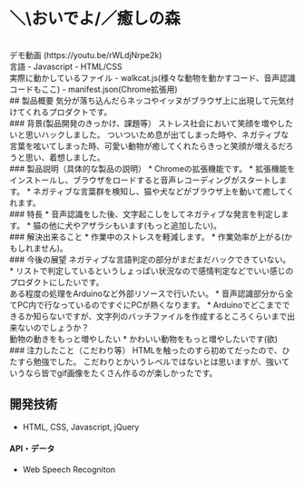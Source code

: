 # ＼\おいでよ/／癒しの森
<br>
デモ動画
(https://youtu.be/rWLdjNrpe2k)
<br>
言語
- Javascript  
- HTML/CSS  
<br>
実際に動かしているファイル  
- walkcat.js(様々な動物を動かすコード、音声認識コードもここ)  
- manifest.json(Chrome拡張用)  
<br>
## 製品概要
気分が落ち込んだらネッコやイッヌがブラウザ上に出現して元気付けてくれるプロダクトです。
<br>
### 背景(製品開発のきっかけ、課題等）
ストレス社会において笑顔を増やしたいと思いハックしました。
ついついため息が出てしまった時や、ネガティブな言葉を呟いてしまった時、可愛い動物が癒してくれたらきっと笑顔が増えるだろうと思い、着想しました。
<br>
### 製品説明（具体的な製品の説明）
* Chromeの拡張機能です。  
* 拡張機能をインストールし、ブラウザをロードすると音声レコーディングがスタートします。  
* ネガティブな言葉群を検知し、猫や犬などがブラウザ上を動いて癒してくれます。  
<br>
### 特長
* 音声認識をした後、文字起こしをしてネガティブな発言を判定します。  
* 猫の他に犬やアザラシもいます(もっと追加したい)。  
<br>
### 解決出来ること
* 作業中のストレスを軽減します。  
* 作業効率が上がる(かもしれません)。
<br>
### 今後の展望
ネガティブな言語判定の部分がまだまだハックできていない。
* リストで判定しているというしょっぱい状況なので感情判定などでいい感じのプロダクトにしたいです。
 <br>
ある程度の処理をArduinoなど外部リソースで行いたい。
* 音声認識部分から全てPC内で行なっているのですぐにPCが熱くなります。
* Arduinoでどこまでできるか知らないですが、文字列のバッチファイルを作成するところくらいまで出来ないのでしょうか？
<br>
動物の動きをもっと増やしたい
* かわいい動物をもっと増やしたいです(欲)
<br>
### 注力したこと（こだわり等）
HTMLを触ったのすら初めてだったので、ひたすら勉強でした。  
こだわりとかいうレベルではないとは思いますが、強いていうなら皆でgif画像をたくさん作るのが楽しかったです。

## 開発技術
* HTML, CSS, Javascript, jQuery

#### API・データ
* Web Speech Recogniton
